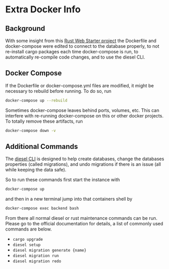 # Extra Docker Info

## Background

With some insight from this [Rust Web Starter project](https://github.com/ghotiphud/rust-web-starter) the Dockerfile and docker-compose were edited to connect to the database properly, to not re-install cargo packages each time docker-compose is run, to automatically re-compile code changes, and to use the diesel CLI.

## Docker Compose

If the Dockerfile or docker-compose.yml files are modified, it might be necessary to rebuild before running. To do so, run

```bash
docker-compose up --rebuild
```

Sometimes docker-compose leaves behind ports, volumes, etc. This can interfere with re-running docker-compose on this or other docker projects. To totally remove these artifacts, run

```bash
docker-compose down -v
```

## Additional Commands

The [diesel CLI](http://diesel.rs/) is designed to help create databases, change the databases properties (called migrations), and undo migrations if there is an issue (all while keeping the data safe).

So to run these commands first start the instance with

```bash
docker-compose up
```

and then in a new terminal jump into that containers shell by

```bash
docker-compose exec backend bash
```

From there all normal diesel or rust maintenance commands can be run. Please go to the official documentation for details, a list of commonly used commands are below.
- `cargo upgrade`
- `diesel setup`
- `diesel migration generate {name}`
- `diesel migration run`
- `diesel migration redo`
